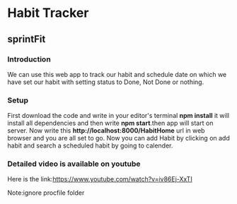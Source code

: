 # Habit Tracker
## sprintFit

### Introduction
We can use this web app to track our habit and schedule date on which we have set our habit with setting status to Done, Not Done or nothing.

### Setup
First download the code and write in your editor's terminal **npm install** it will install all dependencies and then write **npm start**.then app will start on server.
Now write this **http://localhost:8000/HabitHome** url in web browser and you are all set to go.
Now you can add Habit by clicking on add habit and search a scheduled habit by going to calender.

### Detailed video is available on youtube
Here is the link:https://www.youtube.com/watch?v=iv86Ej-XxTI

Note:ignore procfile folder
